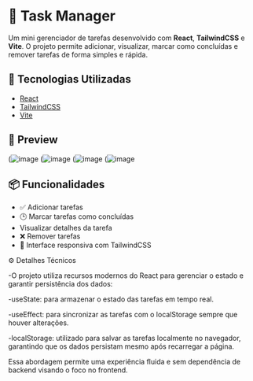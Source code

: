 # 📝 Task Manager

Um mini gerenciador de tarefas desenvolvido com **React**, **TailwindCSS** e **Vite**. O projeto permite adicionar, visualizar, marcar como concluídas e remover tarefas de forma simples e rápida.

## 🚀 Tecnologias Utilizadas

- [React](https://reactjs.org/)
- [TailwindCSS](https://tailwindcss.com/)
- [Vite](https://vitejs.dev/)

## 📸 Preview
(![image](https://github.com/user-attachments/assets/fba98468-0200-4242-8ed5-41641f448793)
(![image](https://github.com/user-attachments/assets/9f91da3f-07d7-461a-863a-9fcde1be0139)
(![image](https://github.com/user-attachments/assets/68ab9ef4-964a-419e-9a1b-9938341728a8)
(![image](https://github.com/user-attachments/assets/339a6a5b-83ac-48ac-8305-87a0874a1950)



## 📦 Funcionalidades

- ✅ Adicionar tarefas
- 🕒 Marcar tarefas como concluídas
- Visualizar detalhes da tarefa
- ❌ Remover tarefas
- 🎨 Interface responsiva com TailwindCSS

⚙️ Detalhes Técnicos

-O projeto utiliza recursos modernos do React para gerenciar o estado e garantir persistência dos dados:

-useState: para armazenar o estado das tarefas em tempo real.

-useEffect: para sincronizar as tarefas com o localStorage sempre que houver alterações.

-localStorage: utilizado para salvar as tarefas localmente no navegador, garantindo que os dados persistam mesmo após recarregar a página.

Essa abordagem permite uma experiência fluida e sem dependência de backend visando o foco no frontend.




